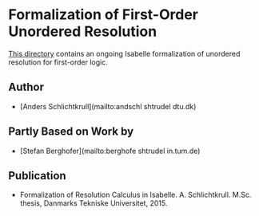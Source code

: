 # Formalization of First-Order Unordered Resolution #

[This directory](https://bitbucket.org/jasmin_blanchette/isafol/src/master/Unordered_Resolution/)
contains an ongoing Isabelle formalization of unordered resolution for
first-order logic.

## Author ##

* [Anders Schlichtkrull](mailto:andschl shtrudel dtu.dk)

## Partly Based on Work by ##

* [Stefan Berghofer](mailto:berghofe shtrudel in.tum.de)

## Publication ##

* Formalization of Resolution Calculus in Isabelle.
  A. Schlichtkrull.
  M.Sc. thesis, Danmarks Tekniske Universitet, 2015.
